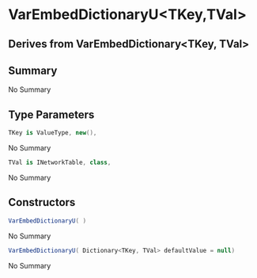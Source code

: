 # VarEmbedDictionaryU<TKey,TVal>

## Derives from VarEmbedDictionary<TKey, TVal>

## Summary

No Summary
## Type Parameters

```c#
TKey is ValueType, new(), 
```
No Summary
```c#
TVal is INetworkTable, class, 
```
No Summary
## Constructors

```c#
VarEmbedDictionaryU( ) 
```
No Summary
```c#
VarEmbedDictionaryU( Dictionary<TKey, TVal> defaultValue = null) 
```
No Summary
